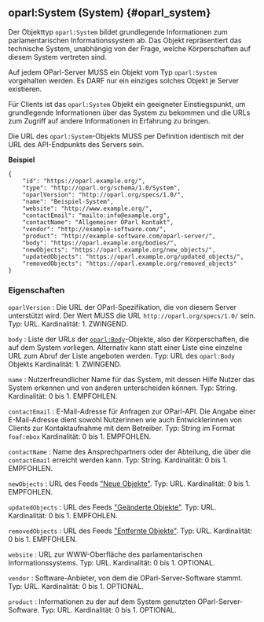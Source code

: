 oparl:System (System)   {#oparl_system}
--------------------

Der Objekttyp `oparl:System` bildet grundlegende Informationen zum
parlamentarischen Informationssystem ab. Das Objekt repräsentiert
das technische System, unabhängig von der Frage, welche Körperschaften
auf diesem System vertreten sind.

Auf jedem OParl-Server MUSS ein Objekt vom Typ `oparl:System` vorgehalten
werden. Es DARF nur ein einziges solches Objekt je Server existieren.

Für Clients ist das `oparl:System` Objekt ein geeigneter Einstiegspunkt,
um grundlegende Informationen über das System zu bekommen und die URLs
zum Zugriff auf andere Informationen in Erfahrung zu bringen.

Die URL des `oparl:System`-Objekts MUSS per Definition identisch mit
der URL des API-Endpunkts des Servers sein.

**Beispiel**

~~~~~  {#system_ex2 .json}
{
    "id": "https://oparl.example.org/",
    "type": "http://oparl.org/schema/1.0/System",
    "oparlVersion": "http://oparl.org/specs/1.0/",
    "name": "Beispiel-System",
    "website": "http://www.example.org/",
    "contactEmail": "mailto:info@example.org",
    "contactName": "Allgemeiner OParl Kontakt",
    "vendor": "http://example-software.com/",
    "product": "http://example-software.com/oparl-server/",
    "body": "https://oparl.example.org/bodies/",
    "newObjects": "https://oparl.example.org/new_objects/",
    "updatedObjects": "https://oparl.example.org/updated_objects/",
    "removedObjects": "https://oparl.example.org/removed_objects"
}
~~~~~


### Eigenschaften

`oparlVersion`
:   Die URL der OParl-Spezifikation, die von diesem Server unterstützt 
    wird. Der Wert MUSS die URL `http://oparl.org/specs/1.0/` sein.
    Typ: URL.
    Kardinalität: 1.
    ZWINGEND.

`body`
:   Liste der URLs der [`oparl:Body`](#oparl_body)-Objekte, also der 
    Körperschaften, die auf dem System vorliegen. Alternativ kann statt 
    einer Liste eine einzelne URL zum Abruf der Liste angeboten werden.
    Typ: URL des `oparl:Body` Objekts
    Kardinalität: 1.
    ZWINGEND.

`name`
:   Nutzerfreundlicher Name für das System, mit dessen Hilfe Nutzer das
    System erkennen und von anderen unterscheiden können.
    Typ: String.
    Kardinalität: 0 bis 1.
    EMPFOHLEN.

`contactEmail`
:   E-Mail-Adresse für Anfragen zur OParl-API. Die Angabe einer E-Mail-Adresse dient sowohl Nutzerinnen
    wie auch Entwicklerinnen von Clients zur Kontaktaufnahme mit dem
    Betreiber.
    Typ: String im Format `foaf:mbox`
    Kardinalität: 0 bis 1.
    EMPFOHLEN. 

`contactName`
:   Name des Ansprechpartners oder der Abteilung, die über die `contactEmail`
    erreicht werden kann.
    Typ: String.
    Kardinalität: 0 bis 1.
    EMPFOHLEN. 

`newObjects`
:   URL des Feeds ["Neue Objekte"](#feed_neue_objekte).
    Typ: URL.
    Kardinalität: 0 bis 1.
    EMPFOHLEN.

`updatedObjects`
:   URL des Feeds ["Geänderte Objekte"](#feed_geaenderte_objekte).
    Typ: URL.
    Kardinalität: 0 bis 1.
    EMPFOHLEN.

`removedObjects`
:   URL des Feeds ["Entfernte Objekte"](#feed_entfernte_objekte).
    Typ: URL.
    Kardinalität: 0 bis 1.
    EMPFOHLEN.

`website`
:   URL zur WWW-Oberfläche des parlamentarischen Informationssystems.
    Typ: URL.
    Kardinalität: 0 bis 1.
    OPTIONAL.

`vendor`
:   Software-Anbieter, von dem die OParl-Server-Software stammt.
    Typ: URL.
    Kardinalität: 0 bis 1.
    OPTIONAL.

`product`
:   Informationen zu der auf dem System genutzten OParl-Server-Software.
    Typ: URL.
    Kardinalität: 0 bis 1.
    OPTIONAL.
